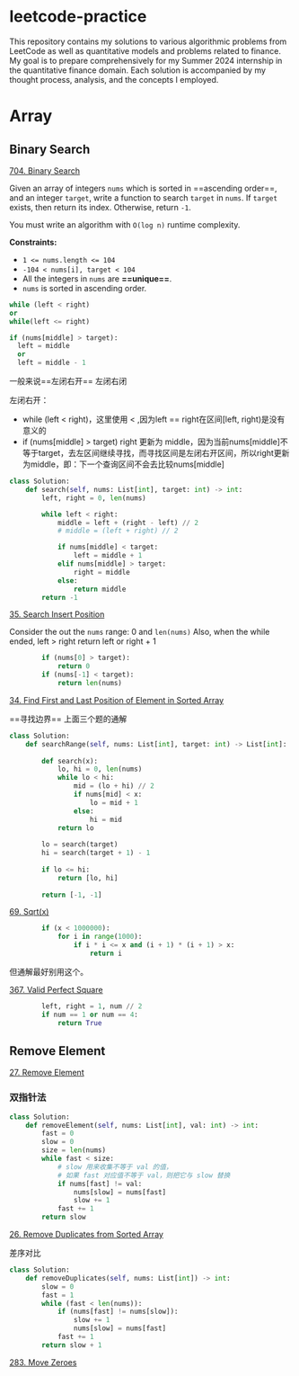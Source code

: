 # leetcode-practice
This repository contains my solutions to various algorithmic problems from LeetCode as well as quantitative models and problems related to finance. My goal is to prepare comprehensively for my Summer 2024 internship in the quantitative finance domain. Each solution is accompanied by my thought process, analysis, and the concepts I employed.

# Array

## Binary Search

[704. Binary Search](https://leetcode.com/problems/binary-search/)

Given an array of integers `nums` which is sorted in ==ascending order==, and an integer `target`, write a function to search `target` in `nums`. If `target` exists, then return its index. Otherwise, return `-1`.

You must write an algorithm with `O(log n)` runtime complexity.

**Constraints:**

- `1 <= nums.length <= 104`
- `-104 < nums[i], target < 104`
- All the integers in `nums` are **==unique==**.
- `nums` is sorted in ascending order.

```python
while (left < right)
or
while(left <= right)
```

```python
if (nums[middle] > target):
  left = middle 
  or 
  left = middle - 1
```

一般来说==左闭右开== 左闭右闭

左闭右开：

- while (left < right)，这里使用 < ,因为left == right在区间[left, right)是没有意义的
- if (nums[middle] > target) right 更新为 middle，因为当前nums[middle]不等于target，去左区间继续寻找，而寻找区间是左闭右开区间，所以right更新为middle，即：下一个查询区间不会去比较nums[middle]

```python
class Solution:
    def search(self, nums: List[int], target: int) -> int:
        left, right = 0, len(nums)  

        while left < right:  
            middle = left + (right - left) // 2
            # middle = (left + right) // 2

            if nums[middle] < target:
                left = middle + 1
            elif nums[middle] > target:
                right = middle  
            else:
                return middle
        return -1 
```

[35. Search Insert Position](https://leetcode.com/problems/search-insert-position/)

Consider the out the `nums` range: 0 and `len(nums)`
Also, when the while ended, left > right
return left or right + 1

```python
        if (nums[0] > target):
            return 0
        if (nums[-1] < target):
            return len(nums)
```



[34. Find First and Last Position of Element in Sorted Array](https://leetcode.com/problems/find-first-and-last-position-of-element-in-sorted-array/)

==寻找边界== 上面三个题的通解

```python
class Solution:
    def searchRange(self, nums: List[int], target: int) -> List[int]:
        
        def search(x):
            lo, hi = 0, len(nums)           
            while lo < hi:
                mid = (lo + hi) // 2
                if nums[mid] < x:
                    lo = mid + 1
                else:
                    hi = mid                    
            return lo
        
        lo = search(target)
        hi = search(target + 1) - 1
        
        if lo <= hi:
            return [lo, hi]
                
        return [-1, -1]
```

[69. Sqrt(x)](https://leetcode.com/problems/sqrtx/)

```python
        if (x < 1000000):
            for i in range(1000):
                if i * i <= x and (i + 1) * (i + 1) > x:
                    return i
```

但通解最好别用这个。

[367. Valid Perfect Square](https://leetcode.com/problems/valid-perfect-square/)

```python
        left, right = 1, num // 2
        if num == 1 or num == 4:
            return True
```

## Remove Element

[27. Remove Element](https://leetcode.com/problems/remove-element/)

### 双指针法

```python
class Solution:
    def removeElement(self, nums: List[int], val: int) -> int:
        fast = 0
        slow = 0
        size = len(nums)
        while fast < size:
            # slow 用来收集不等于 val 的值，
            # 如果 fast 对应值不等于 val，则把它与 slow 替换
            if nums[fast] != val:
                nums[slow] = nums[fast]
                slow += 1
            fast += 1
        return slow
```

[26. Remove Duplicates from Sorted Array](https://leetcode.com/problems/remove-duplicates-from-sorted-array/)

差序对比

```python
class Solution:
    def removeDuplicates(self, nums: List[int]) -> int:
        slow = 0
        fast = 1
        while (fast < len(nums)):
            if (nums[fast] != nums[slow]):
                slow += 1
                nums[slow] = nums[fast]
            fast += 1
        return slow + 1
```



[283. Move Zeroes](https://leetcode.com/problems/move-zeroes/)













